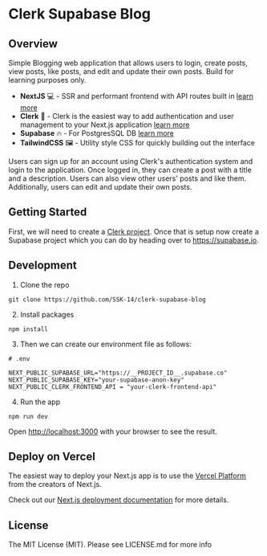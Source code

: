 # **Clerk Supabase Blog**
## Overview

Simple Blogging web application that allows users to login, create posts, view posts, like posts, and edit and update their own posts.
Build for learning purposes only.

- **NextJS** 💻 - SSR and performant frontend with API routes built in [learn more](https://nextjs.org/)
- **Clerk** 🔑 - Clerk is the easiest way to add authentication and user management to your Next.js application [learn more](https://clerk.com/docs)
- **Supabase** 🔥 - For PostgresSQL DB [learn more](https://supabase.io/)
- **TailwindCSS** 🖼 - Utility style CSS for quickly building out the interface

Users can sign up for an account using Clerk's authentication system and login to the application. Once logged in, they can create a post with a title and a description. Users can also view other users' posts and like them. Additionally, users can edit and update their own posts.

## Getting Started

First, we will need to create a [Clerk project](https://dashboard.clerk.com/). Once that is setup now create a Supabase project which you can do by heading over to https://supabase.io.

## Development

1. Clone the repo

```
git clone https://github.com/SSK-14/clerk-supabase-blog
```

2. Install packages

```
npm install
```

3. Then we can create our environment file as follows:

```
# .env

NEXT_PUBLIC_SUPABASE_URL="https://__PROJECT_ID__.supabase.co"
NEXT_PUBLIC_SUPABASE_KEY="your-supabase-anon-key"
NEXT_PUBLIC_CLERK_FRONTEND_API = "your-clerk-frontend-api"
```

4. Run the app

```
npm run dev
```

Open [http://localhost:3000](http://localhost:3000) with your browser to see the result.

## Deploy on Vercel

The easiest way to deploy your Next.js app is to use the [Vercel Platform](https://vercel.com/) from the creators of Next.js.

Check out our [Next.js deployment documentation](https://nextjs.org/docs/deployment) for more details.

## License

The MIT License (MIT). Please see LICENSE.md for more info
